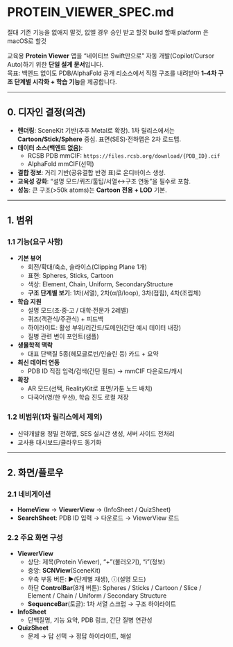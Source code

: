 # PROTEIN_VIEWER_SPEC.md
절대 기존 기능을 없애지 말것, 없앨 경우 승인 받고 할것
build 할때 platform 은 macOS로 할것

교육용 **Protein Viewer** 앱을 “네이티브 Swift만으로” 자동 개발(Copilot/Cursor Auto)하기 위한 **단일 설계 문서**입니다.  
목표: 백엔드 없이도 PDB/AlphaFold 공개 리소스에서 직접 구조를 내려받아 **1–4차 구조 단계별 시각화 + 학습 기능**을 제공합니다.

---

## 0. 디자인 결정(의견)
- **렌더링**: SceneKit 기반(추후 Metal로 확장). 1차 릴리스에서는 **Cartoon/Stick/Sphere** 중심. 표면(SES)·전하맵은 2차 로드맵.
- **데이터 소스(백엔드 없음)**:  
  - RCSB PDB mmCIF: `https://files.rcsb.org/download/{PDB_ID}.cif`  
  - AlphaFold mmCIF(선택)  
- **결합 정보**: 거리 기반(공유결합 반경 표)로 온디바이스 생성.  
- **교육성 강화**: “설명 모드/퀴즈/툴팁/서열↔구조 연동”을 필수로 포함.  
- **성능**: 큰 구조(>50k atoms)는 **Cartoon 전용 + LOD** 기본.

---

## 1. 범위
### 1.1 기능(요구 사항)
- **기본 뷰어**
  - 회전/확대/축소, 슬라이스(Clipping Plane 1개)
  - 표현: Spheres, Sticks, Cartoon
  - 색상: Element, Chain, Uniform, SecondaryStructure
  - **구조 단계별 보기**: 1차(서열), 2차(α/β/loop), 3차(접힘), 4차(조립체)
- **학습 지원**
  - 설명 모드(초·중·고 / 대학·전문가 2레벨)
  - 퀴즈(객관식/주관식) + 피드백
  - 하이라이트: 활성 부위/리간드/도메인(간단 예시 데이터 내장)
  - 질병 관련 변이 포인트(샘플)
- **생물학적 맥락**
  - 대표 단백질 5종(헤모글로빈/인슐린 등) 카드 + 요약
- **최신 데이터 연동**
  - PDB ID 직접 입력/검색(간단 필드) → mmCIF 다운로드/캐시
- **확장**
  - AR 모드(선택, RealityKit로 표면/카툰 노드 배치)
  - 다국어(영/한 우선), 학습 진도 로컬 저장

### 1.2 비범위(1차 릴리스에서 제외)
- 신약개발용 정밀 전하맵, SES 실시간 생성, 서버 사이드 전처리
- 교사용 대시보드/클라우드 동기화

---

## 2. 화면/플로우
### 2.1 네비게이션
- **HomeView** → **ViewerView** → (InfoSheet / QuizSheet)
- **SearchSheet**: PDB ID 입력 → 다운로드 → ViewerView 로드

### 2.2 주요 화면 구성
- **ViewerView**
  - 상단: 제목(Protein Viewer), “+”(불러오기), “i”(정보)
  - 중앙: **SCNView**(SceneKit)
  - 우측 부동 버튼: ▶︎(단계별 재생), ⓘ(설명 모드)
  - 하단 **ControlBar**(8개 버튼): Spheres / Sticks / Cartoon / Slice / Element / Chain / Uniform / Secondary Structure
  - **SequenceBar**(토글): 1차 서열 스크럽 → 구조 하이라이트
- **InfoSheet**
  - 단백질명, 기능 요약, PDB 링크, 간단 질병 연관성
- **QuizSheet**
  - 문제 → 답 선택 → 정답 하이라이트, 해설

